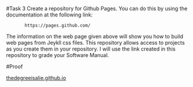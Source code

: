 #Task 3
Create a repository for Github Pages. You can do this by using the documentation at the following link:

           https://pages.github.com/
         

The information on the web page given above will show you how to build web pages from Jeykll css files. This repository allows access to projects as you create them in your repository. I will use the link created in this repository to grade your Software Manual.

#Proof

[thedegreeisalie.github.io](https://thedegreeisalie.github.io)
